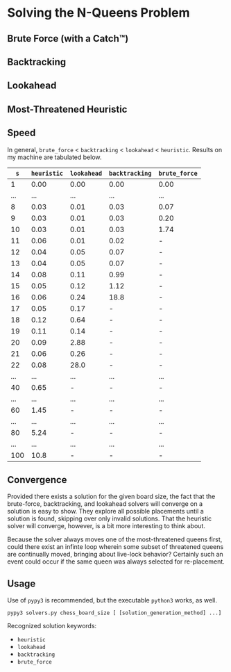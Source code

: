 # Solving the N-Queens Problem

## Brute Force (with a Catch™)

## Backtracking

## Lookahead

## Most-Threatened Heuristic

## Speed

In general, `brute_force` < `backtracking` < `lookahead` < `heuristic`. Results on my machine are tabulated below.

| `s` | `heuristic` | `lookahead` | `backtracking` | `brute_force` |
| --- | ----------- | ----------- | -------------- | ------------- |
| 1   | 0.00		| 0.00		  | 0.00		   | 0.00		   |
| ... | ...			| ...		  | ...			   | ...		   |
| 8   | 0.03        | 0.01        | 0.03		   | 0.07		   |
| 9	  | 0.03        | 0.01        | 0.03		   | 0.20		   |
| 10  | 0.03        | 0.01        | 0.03		   | 1.74		   |
| 11  | 0.06        | 0.01        | 0.02		   | -			   |
| 12  | 0.04        | 0.05        | 0.07		   | -			   |
| 13  | 0.04        | 0.05        | 0.07		   | -			   |
| 14  | 0.08        | 0.11        | 0.99		   | -			   |
| 15  | 0.05        | 0.12        | 1.12		   | -			   |
| 16  | 0.06        | 0.24        | 18.8		   | -			   |
| 17  | 0.05        | 0.17        | -			   | -			   |
| 18  | 0.12        | 0.64        | -			   | -			   |
| 19  | 0.11        | 0.14        | -			   | -			   |
| 20  | 0.09	    | 2.88        | -			   | -			   |
| 21  | 0.06	    | 0.26        | -			   | -			   |
| 22  | 0.08	    | 28.0        | -			   | -			   |
| ... | ...			| ...		  | ...			   | ...		   |
| 40  | 0.65	    | -		      | -			   | -			   |
| ... | ...			| ...		  | ...			   | ...		   |
| 60  | 1.45	    | -		      | -			   | -			   |
| ... | ...			| ...		  | ...			   | ...		   |
| 80  | 5.24	    | -		      | -			   | -			   |
| ... | ...			| ...		  | ...			   | ...		   |
| 100 | 10.8	    | -		      | -			   | -			   |

## Convergence

Provided there exists a solution for the given board size, the fact that the brute-force, backtracking, and lookahead solvers will converge on a solution is easy to show. They explore all possible placements until a solution is found, skipping over only invalid solutions. That the heuristic solver will converge, however, is a bit more interesting to think about.

Because the solver always moves one of the most-threatened queens first, could there exist an infinte loop wherein some subset of threatened queens are continually moved, bringing about live-lock behavior? Certainly such an event could occur if the same queen was always selected for re-placement.

## Usage
Use of `pypy3` is recommended, but the executable `python3` works, as well.
```
pypy3 solvers.py chess_board_size [ [solution_generation_method] ...]
```
Recognized solution keywords:
- `heuristic`
- `lookahead`
- `backtracking`
- `brute_force`